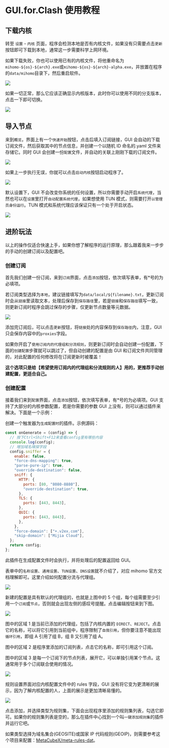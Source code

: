 # GUI.for.Clash 使用教程

## 下载内核

转至 `设置` - `内核` 页面，程序会检测本地是否有内核文件，如果没有只需要点击`更新`按钮即可下载到本地，通常这一步需要科学上网环境。

如果下载失败，你也可以使用已有的内核文件，将他重命名为`mihomo-${os}-${arch}.exe`或`mihomo-${os}-${arch}-alpha.exe`，并放置在程序的`data/mihomo`目录下，然后重启软件。

![](/gfc/resources/205_how_to_use.png)

如果一切正常，那么它应该正确显示内核版本，此时你可以使用不同的分支版本，点击一下即可切换。

![](/gfc/resources/206_how_to_use.png)

## 导入节点

来到`概览`，界面上有一个`快速开始`按钮，点击后填入订阅链接，GUI 会自动的下载订阅文件，然后获取其中的节点信息，并创建一个以随机 ID 命名的.yaml 文件来存储它。同时 GUI 会创建一份`配置`文件，并自动的关联上刚刚下载的订阅文件。

![](/gfc/resources/200_how_to_use.png)

如果上一步执行无误，你就可以点击`启动内核`按钮启动程序了。

![](/gfc/resources/207_how_to_use.png)

默认设置下，GUI 不会改变你系统的任何设置，所以你需要手动开启`系统代理`，当然也可以在`设置`里打开`自动配置系统代理`，如果想使用 TUN 模式，则需要打开`以管理员身份运行`。TUN 模式和系统代理应该保证只有一个处于开启状态。

![](/gfc/resources/208_how_to_use.png)

## 进阶玩法

以上的操作仅适合快速上手，如果你想了解程序的运行原理，那么跟着我来一步步的手动的创建订阅以及配置吧。

### 创建订阅

首先我们创建一份订阅，来到`订阅`界面，点击`添加`按钮，依次填写表单，有\*号的为必填项。

若订阅类型选择为`本地`，建议链接填写为`data/local/${filename}.txt`，更新订阅时会从`链接`里读取文本，处理后保存到`保存路径`里，若是`链接`和`保存路径`填写一致，则更新订阅时程序会跳过保存的步骤，仅更新节点数量等元数据。

![](/gfc/resources/201_how_to_use.png)

添加完订阅后，可以点击`更新`按钮，将`链接`处的内容保存到`保存路径`内，注意，GUI 只会保存内容中的`proxies`字段。

如果你开启了`使用订阅内的代理组和分流规则`，则更新订阅时会自动创建一份配置，下面的`创建配置`步骤就可以跳过了，但自动创建的配置是由 GUI 和订阅文件共同管理的，对此配置的任何修改将在订阅更新时被覆盖！

**这个选项只是给【希望使用订阅内的代理组和分流规则的人】用的，更推荐手动创建配置，更适合自己。**

### 创建配置

接着我们来到`配置`界面，点击`添加`按钮，依次填写表单，有\*号的为必填项。GUI 支持了大部分的内核参数配置，若是你需要的参数 GUI 上没有，则可以通过插件来解决。下面是一个示例：

创建一个触发器为`生成配置时`的插件。示例源码：

```javascript
const onGenerate = (config) => {
  // 按下Ctrl+Shift+F12来查看config里有哪些内容
  console.log(config);
  // 增加域名嗅探字段
  config.sniffer = {
    enable: false,
    "force-dns-mapping": true,
    "parse-pure-ip": true,
    "override-destination": false,
    sniff: {
      HTTP: {
        ports: [80, "8080-8880"],
        "override-destination": true,
      },
      TLS: {
        ports: [443, 8443],
      },
      QUIC: {
        ports: [443, 8443],
      },
    },
    "force-domain": ["+.v2ex.com"],
    "skip-domain": ["Mijia Cloud"],
  };
  return config;
};
```

此插件在生成配置文件时会执行，并将处理后的配置返回给 GUI。

表单中的`名称设置`、`通用设置`、`TUN设置`、`DNS设置`就不介绍了，对应 mihomo 官方文档理解即可。这里介绍如何配置分流与代理组。

![](/gfc/resources/209_how_to_use.png)

新建的配置是具有默认的代理组的，也就是上图中的 5 个组，每个组需要至少引用一个`订阅`或`节点`，否则就会出现左侧的感叹号提醒。点击编辑按钮来到下图。

![](/gfc/resources/210_how_to_use.png)

图中的区域 1 是当前已添加的代理组，包括了内核内置的 `DIRECT`、`REJECT`。点击它的名称，可以将它引用到当前组中，程序限制了`自我引用`，但你要注意不能出现`循环引用`，即组 A 引用了组 B，组 B 又引用了组 A。

图中的区域 2 是程序里添加的订阅列表，点击它的名称，即可引用这个订阅。

图中的区域 3 是每一个订阅下的节点列表，展开它，可以单独引用某个节点。这通常用于多个订阅联合使用的情况。

![](/gfc/resources/211_how_to_use.png)

规则设置界面对应内核配置文件中的 rules 字段，GUI 没有将它变为更清晰的展示，因为了解内核配置的人，上面的展示是更加清晰易懂的。

![](/gfc/resources/212_how_to_use.png)

点击添加，并选择类型为规则集，下面会出现程序里添加的规则集列表，勾选它即可。如果你的规则集列表是空的，那么在插件中心找到一个叫`一键添加规则集`的插件并运行它吧。

如果类型选择为域名集合(GEOSITE)或国家 IP 代码规则(GEOIP)，则需要参考这个项目来配置：[MetaCubeX/meta-rules-dat](https://github.com/MetaCubeX/meta-rules-dat)。
